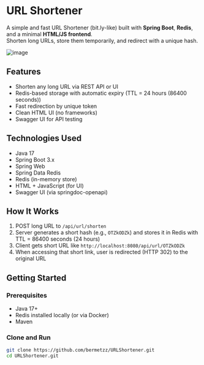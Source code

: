 # URL Shortener

A simple and fast URL Shortener (bit.ly-like) built with **Spring Boot**, **Redis**, and a minimal **HTML/JS frontend**.  
Shorten long URLs, store them temporarily, and redirect with a unique hash.

![image](https://github.com/user-attachments/assets/d961f95b-0ed3-4ba1-95d7-f3dea2932086)

## Features

- Shorten any long URL via REST API or UI
- Redis-based storage with automatic expiry (TTL = 24 hours (86400 seconds))
- Fast redirection by unique token
- Clean HTML UI (no frameworks)
- Swagger UI for API testing

## Technologies Used

- Java 17
- Spring Boot 3.x
- Spring Web
- Spring Data Redis
- Redis (in-memory store)
- HTML + JavaScript (for UI)
- Swagger UI (via springdoc-openapi)

## How It Works

1. POST long URL to `/api/url/shorten`
2. Server generates a short hash (e.g., `OTZkODZk`) and stores it in Redis with TTL = 86400 seconds (24 hours)
3. Client gets short URL like `http://localhost:8080/api/url/OTZkODZk`
4. When accessing that short link, user is redirected (HTTP 302) to the original URL

## Getting Started

### Prerequisites

- Java 17+
- Redis installed locally (or via Docker)
- Maven

### Clone and Run

```bash
git clone https://github.com/bermetzz/URLShortener.git
cd URLShortener.git
